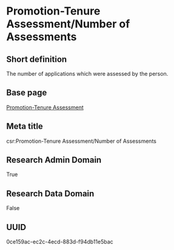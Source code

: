 # Promotion-Tenure Assessment/Number of Assessments
## Short definition
The number of applications which were assessed by the person.
## Base page
[Promotion-Tenure Assessment](../../Objects/Promotion-Tenure%20Assessment.md)
## Meta title
csr:Promotion-Tenure Assessment/Number of Assessments
## Research Admin Domain
True
## Research Data Domain
False
## UUID
0ce159ac-ec2c-4ecd-883d-f94db11e5bac
